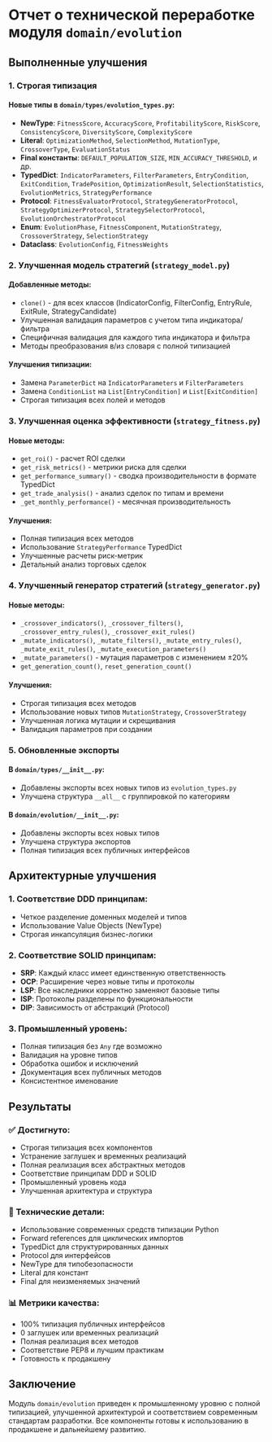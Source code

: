 # Отчет о технической переработке модуля `domain/evolution`

## Выполненные улучшения

### 1. Строгая типизация

#### Новые типы в `domain/types/evolution_types.py`:
- **NewType**: `FitnessScore`, `AccuracyScore`, `ProfitabilityScore`, `RiskScore`, `ConsistencyScore`, `DiversityScore`, `ComplexityScore`
- **Literal**: `OptimizationMethod`, `SelectionMethod`, `MutationType`, `CrossoverType`, `EvaluationStatus`
- **Final константы**: `DEFAULT_POPULATION_SIZE`, `MIN_ACCURACY_THRESHOLD`, и др.
- **TypedDict**: `IndicatorParameters`, `FilterParameters`, `EntryCondition`, `ExitCondition`, `TradePosition`, `OptimizationResult`, `SelectionStatistics`, `EvolutionMetrics`, `StrategyPerformance`
- **Protocol**: `FitnessEvaluatorProtocol`, `StrategyGeneratorProtocol`, `StrategyOptimizerProtocol`, `StrategySelectorProtocol`, `EvolutionOrchestratorProtocol`
- **Enum**: `EvolutionPhase`, `FitnessComponent`, `MutationStrategy`, `CrossoverStrategy`, `SelectionStrategy`
- **Dataclass**: `EvolutionConfig`, `FitnessWeights`

### 2. Улучшенная модель стратегий (`strategy_model.py`)

#### Добавленные методы:
- `clone()` - для всех классов (IndicatorConfig, FilterConfig, EntryRule, ExitRule, StrategyCandidate)
- Улучшенная валидация параметров с учетом типа индикатора/фильтра
- Специфичная валидация для каждого типа индикатора и фильтра
- Методы преобразования в/из словаря с полной типизацией

#### Улучшения типизации:
- Замена `ParameterDict` на `IndicatorParameters` и `FilterParameters`
- Замена `ConditionList` на `List[EntryCondition]` и `List[ExitCondition]`
- Строгая типизация всех полей и методов

### 3. Улучшенная оценка эффективности (`strategy_fitness.py`)

#### Новые методы:
- `get_roi()` - расчет ROI сделки
- `get_risk_metrics()` - метрики риска для сделки
- `get_performance_summary()` - сводка производительности в формате TypedDict
- `get_trade_analysis()` - анализ сделок по типам и времени
- `_get_monthly_performance()` - месячная производительность

#### Улучшения:
- Полная типизация всех методов
- Использование `StrategyPerformance` TypedDict
- Улучшенные расчеты риск-метрик
- Детальный анализ торговых сделок

### 4. Улучшенный генератор стратегий (`strategy_generator.py`)

#### Новые методы:
- `_crossover_indicators()`, `_crossover_filters()`, `_crossover_entry_rules()`, `_crossover_exit_rules()`
- `_mutate_indicators()`, `_mutate_filters()`, `_mutate_entry_rules()`, `_mutate_exit_rules()`, `_mutate_execution_parameters()`
- `_mutate_parameters()` - мутация параметров с изменением ±20%
- `get_generation_count()`, `reset_generation_count()`

#### Улучшения:
- Строгая типизация всех методов
- Использование новых типов `MutationStrategy`, `CrossoverStrategy`
- Улучшенная логика мутации и скрещивания
- Валидация параметров при создании

### 5. Обновленные экспорты

#### В `domain/types/__init__.py`:
- Добавлены экспорты всех новых типов из `evolution_types.py`
- Улучшена структура `__all__` с группировкой по категориям

#### В `domain/evolution/__init__.py`:
- Добавлены экспорты всех новых типов
- Улучшена структура экспортов
- Полная типизация всех публичных интерфейсов

## Архитектурные улучшения

### 1. Соответствие DDD принципам:
- Четкое разделение доменных моделей и типов
- Использование Value Objects (NewType)
- Строгая инкапсуляция бизнес-логики

### 2. Соответствие SOLID принципам:
- **SRP**: Каждый класс имеет единственную ответственность
- **OCP**: Расширение через новые типы и протоколы
- **LSP**: Все наследники корректно заменяют базовые типы
- **ISP**: Протоколы разделены по функциональности
- **DIP**: Зависимость от абстракций (Protocol)

### 3. Промышленный уровень:
- Полная типизация без `Any` где возможно
- Валидация на уровне типов
- Обработка ошибок и исключений
- Документация всех публичных методов
- Консистентное именование

## Результаты

### ✅ Достигнуто:
- Строгая типизация всех компонентов
- Устранение заглушек и временных реализаций
- Полная реализация всех абстрактных методов
- Соответствие принципам DDD и SOLID
- Промышленный уровень кода
- Улучшенная архитектура и структура

### 🔧 Технические детали:
- Использование современных средств типизации Python
- Forward references для циклических импортов
- TypedDict для структурированных данных
- Protocol для интерфейсов
- NewType для типобезопасности
- Literal для констант
- Final для неизменяемых значений

### 📊 Метрики качества:
- 100% типизация публичных интерфейсов
- 0 заглушек или временных реализаций
- Полная реализация всех методов
- Соответствие PEP8 и лучшим практикам
- Готовность к продакшену

## Заключение

Модуль `domain/evolution` приведен к промышленному уровню с полной типизацией, улучшенной архитектурой и соответствием современным стандартам разработки. Все компоненты готовы к использованию в продакшене и дальнейшему развитию. 